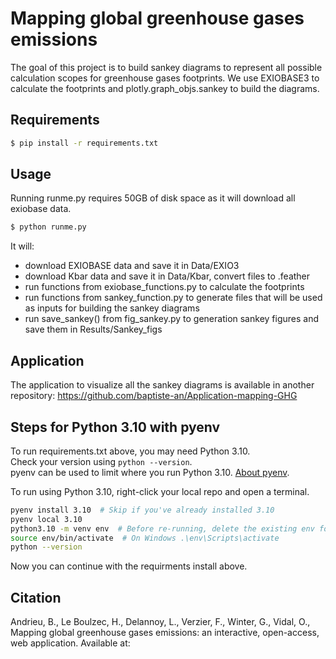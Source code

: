 # Mapping global greenhouse gases emissions

The goal of this project is to build sankey diagrams to represent all possible calculation scopes for greenhouse gases footprints. We use EXIOBASE3 to calculate the footprints and plotly.graph_objs.sankey to build the diagrams. 

## Requirements

```bash
$ pip install -r requirements.txt
```

## Usage

Running runme.py requires 50GB of disk space as it will download all exiobase data.

```bash
$ python runme.py
```
It will:

* download EXIOBASE data and save it in Data/EXIO3
* download Kbar data and save it in Data/Kbar, convert files to .feather
* run functions from exiobase_functions.py to calculate the footprints
* run functions from sankey_function.py to generate files that will be used as inputs for building the sankey diagrams
* run save_sankey() from fig_sankey.py to generation sankey figures and save them in Results/Sankey_figs

## Application

The application to visualize all the sankey diagrams is available in another repository: https://github.com/baptiste-an/Application-mapping-GHG


## Steps for Python 3.10 with pyenv

To run requirements.txt above, you may need Python 3.10.  
Check your version using `python --version`.  
pyenv can be used to limit where you run Python 3.10. [About pyenv](https://model.earth/io/coders/python/).

To run using Python 3.10, right-click your local repo and open a terminal.

```bash
pyenv install 3.10  # Skip if you've already installed 3.10
pyenv local 3.10
python3.10 -m venv env  # Before re-running, delete the existing env folder, or skip this line.
source env/bin/activate  # On Windows .\env\Scripts\activate
python --version
```
Now you can continue with the requirments install above.

## Citation

Andrieu, B., Le Boulzec, H., Delannoy, L., Verzier, F., Winter, G., Vidal, O., Mapping global greenhouse gases emissions: an interactive, open-access, web application. Available at: